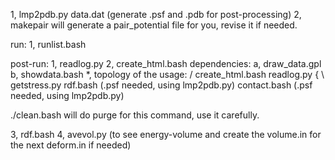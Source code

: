 
1, lmp2pdb.py data.dat (generate .psf and .pdb for post-processing)
2, makepair will generate a pair_potential file for you, revise it if needed.

run:
1, runlist.bash

post-run:
1, readlog.py
2, create_html.bash
   dependencies:
      a, draw_data.gpl
      b, showdata.bash
*, topology of the usage:
               / create_html.bash
   readlog.py {
               \ getstress.py
   rdf.bash (.psf needed, using lmp2pdb.py)
   contact.bash (.psf needed, using lmp2pdb.py)

./clean.bash will do purge for this command, use it carefully.

3, rdf.bash
4, avevol.py (to see energy-volume and create the volume.in for the next deform.in if needed)
